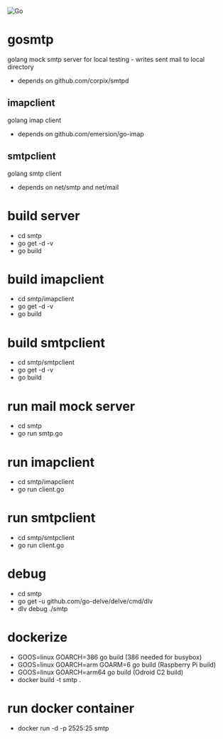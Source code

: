 ![Go](https://github.com/wlanboy/gosmtp/workflows/Go/badge.svg?branch=master)

# gosmtp
golang mock smtp server for local testing - writes sent mail to local directory
- depends on github.com/corpix/smtpd
## imapclient
golang imap client
- depends on github.com/emersion/go-imap
## smtpclient
golang smtp client
- depends on net/smtp and net/mail

# build server
* cd smtp
* go get -d -v
* go build

# build imapclient
* cd smtp/imapclient
* go get -d -v
* go build

# build smtpclient
* cd smtp/smtpclient
* go get -d -v
* go build

# run mail mock server
* cd smtp
* go run smtp.go

# run imapclient
* cd smtp/imapclient
* go run client.go

# run smtpclient
* cd smtp/smtpclient
* go run client.go

# debug
* cd smtp
* go get -u github.com/go-delve/delve/cmd/dlv
* dlv debug ./smtp

# dockerize 
* GOOS=linux GOARCH=386 go build (386 needed for busybox)
* GOOS=linux GOARCH=arm GOARM=6 go build (Raspberry Pi build)
* GOOS=linux GOARCH=arm64 go build (Odroid C2 build)
* docker build -t smtp .

# run docker container
* docker run -d -p 2525:25 smtp
